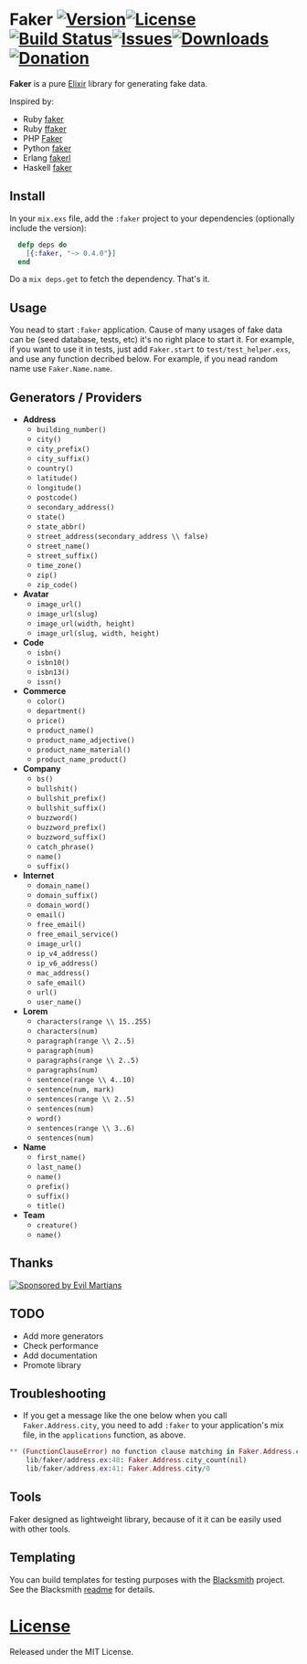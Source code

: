 # Faker [![Version](https://img.shields.io/hexpm/v/faker.svg?style=flat-square)](https://hex.pm/packages/faker)[![License](https://img.shields.io/hexpm/l/faker.svg?style=flat-square)](https://github.com/igas/faker/blob/master/LICENSE)[![Build Status](https://img.shields.io/travis/igas/faker.svg?style=flat-square)](https://travis-ci.org/igas/faker)[![Issues](https://img.shields.io/github/issues/igas/faker.svg?style=flat-square)](https://github.com/igas/faker/issues)[![Downloads](https://img.shields.io/hexpm/dt/faker.svg?style=flat-square)](https://hex.pm/packages/faker)[![Donation](https://img.shields.io/gratipay/igas.svg?style=flat-square)](https://gratipay.com/igas/)

**Faker** is a pure [Elixir](http://elixir-lang.org/) library for generating
fake data.

Inspired by:

* Ruby [faker](https://github.com/stympy/faker)
* Ruby [ffaker](https://github.com/EmmanuelOga/ffaker)
* PHP [Faker](https://github.com/fzaninotto/Faker)
* Python [faker](https://github.com/joke2k/Faker)
* Erlang [fakerl](https://github.com/mawuli-ypa/fakerl)
* Haskell [faker](https://github.com/gazay/faker)

## Install

In your `mix.exs` file, add the `:faker` project to your dependencies
(optionally include the version):

``` elixir
  defp deps do
    [{:faker, "~> 0.4.0"}]
  end
```

Do a `mix deps.get` to fetch the dependency. That's it.

## Usage

You nead to start `:faker` application. Cause of many usages of fake data can be
(seed database, tests, etc) it's no right place to start it. For example, if you
want to use it in tests, just add `Faker.start` to `test/test_helper.exs`, and
use any function decribed below. For example, if you nead random name use
`Faker.Name.name`.

## Generators / Providers

* **Address**
  * `building_number()`
  * `city()`
  * `city_prefix()`
  * `city_suffix()`
  * `country()`
  * `latitude()`
  * `longitude()`
  * `postcode()`
  * `secondary_address()`
  * `state()`
  * `state_abbr()`
  * `street_address(secondary_address \\ false)`
  * `street_name()`
  * `street_suffix()`
  * `time_zone()`
  * `zip()`
  * `zip_code()`
* **Avatar**
  * `image_url()`
  * `image_url(slug)`
  * `image_url(width, height)`
  * `image_url(slug, width, height)`
* **Code**
  * `isbn()`
  * `isbn10()`
  * `isbn13()`
  * `issn()`
* **Commerce**
  * `color()`
  * `department()`
  * `price()`
  * `product_name()`
  * `product_name_adjective()`
  * `product_name_material()`
  * `product_name_product()`
* **Company**
  * `bs()`
  * `bullshit()`
  * `bullshit_prefix()`
  * `bullshit_suffix()`
  * `buzzword()`
  * `buzzword_prefix()`
  * `buzzword_suffix()`
  * `catch_phrase()`
  * `name()`
  * `suffix()`
* **Internet**
  * `domain_name()`
  * `domain_suffix()`
  * `domain_word()`
  * `email()`
  * `free_email()`
  * `free_email_service()`
  * `image_url()`
  * `ip_v4_address()`
  * `ip_v6_address()`
  * `mac_address()`
  * `safe_email()`
  * `url()`
  * `user_name()`
* **Lorem**
  * `characters(range \\ 15..255)`
  * `characters(num)`
  * `paragraph(range \\ 2..5)`
  * `paragraph(num)`
  * `paragraphs(range \\ 2..5)`
  * `paragraphs(num)`
  * `sentence(range \\ 4..10)`
  * `sentence(num, mark)`
  * `sentences(range \\ 2..5)`
  * `sentences(num)`
  * `word()`
  * `sentences(range \\ 3..6)`
  * `sentences(num)`
* **Name**
  * `first_name()`
  * `last_name()`
  * `name()`
  * `prefix()`
  * `suffix()`
  * `title()`
* **Team**
  * `creature()`
  * `name()`

## Thanks

[![Sponsored by Evil Martians](https://evilmartians.com/badges/sponsored-by-evil-martians.svg)](http://evilmartians.com/)

## TODO

* Add more generators
* Check performance
* Add documentation
* Promote library

## Troubleshooting

* If you get a message like the one below when you call `Faker.Address.city`,
you need to add `:faker` to your application's mix file, in the `applications`
function, as above.

``` elixir
** (FunctionClauseError) no function clause matching in Faker.Address.city_count/1
    lib/faker/address.ex:48: Faker.Address.city_count(nil)
    lib/faker/address.ex:41: Faker.Address.city/0
```

## Tools

Faker designed as lightweight library, because of it it can be easily used with
other tools.

## Templating

You can build templates for testing purposes with the
[Blacksmith](https://github.com/batate/blacksmith) project. See the Blacksmith
[readme](https://github.com/batate/blacksmith#readme) for details.

# [License](https://github.com/igas/faker/blob/master/LICENSE)

Released under the MIT License.
